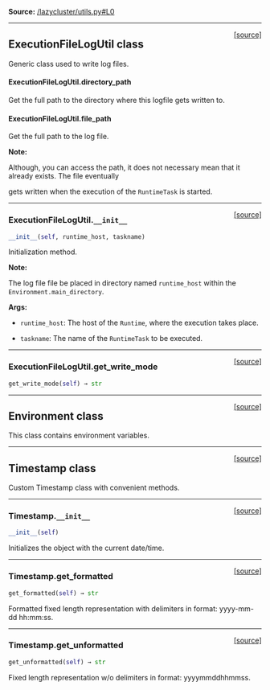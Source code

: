 
**Source:** [/lazycluster/utils.py#L0](/lazycluster/utils.py#L0)


-------------------
<span style="float:right;">[[source]](/lazycluster/utils.py#L6)</span>

## ExecutionFileLogUtil class

Generic class used to write log files.

  


#### ExecutionFileLogUtil.directory_path
 
Get the full path to the directory where this logfile gets written to.

  


#### ExecutionFileLogUtil.file_path
 
Get the full path to the log file.



**Note:**


  Although, you can access the path, it does not necessary mean that it already exists. The file eventually

  gets written when the execution of the `RuntimeTask` is started.


-------------------
<span style="float:right;">[[source]](/lazycluster/utils.py#L10)</span>

### ExecutionFileLogUtil.`__init__`

```python
__init__(self, runtime_host, taskname)
```

Initialization method.



**Note:**


  The log file file be placed in directory named `runtime_host` within the `Environment.main_directory`.



**Args:**


 - `runtime_host`:  The host of the `Runtime`, where the execution takes place.

 - `taskname`:  The name of the `RuntimeTask` to be executed.



-------------------
<span style="float:right;">[[source]](/lazycluster/utils.py#L50)</span>

### ExecutionFileLogUtil.get_write_mode

```python
get_write_mode(self) → str
```




-------------------
<span style="float:right;">[[source]](/lazycluster/utils.py#L55)</span>

## Environment class

This class contains environment variables.

  





-------------------
<span style="float:right;">[[source]](/lazycluster/utils.py#L91)</span>

## Timestamp class

Custom Timestamp class with convenient methods.

  


-------------------
<span style="float:right;">[[source]](/lazycluster/utils.py#L95)</span>

### Timestamp.`__init__`

```python
__init__(self)
```

Initializes the object with the current date/time.

  



-------------------
<span style="float:right;">[[source]](/lazycluster/utils.py#L117)</span>

### Timestamp.get_formatted

```python
get_formatted(self) → str
```

Formatted fixed length representation with delimiters in format: yyyy-mm-dd hh:mm:ss.

  

-------------------
<span style="float:right;">[[source]](/lazycluster/utils.py#L112)</span>

### Timestamp.get_unformatted

```python
get_unformatted(self) → str
```

Fixed length representation w/o delimiters in format: yyyymmddhhmmss.

  



